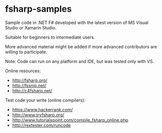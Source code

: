 fsharp-samples
==============

Sample code in .NET F# developed with the latest version of MS Visual Studio or Xamarin Studio.

Suitable for beginners to intermediate users.

More advanced material might be added if more advanced contributors are willing to participate.

Note: Code can run on any platform and IDE, but was tested only with VS.

Online resources:
* http://fsharp.org/
* http://fssnip.net/
* http://c4fsharp.net/

Test code your write (online compilers):
* https://www.hackerrank.com/
* http://www.tryfsharp.org/
* http://www.tutorialspoint.com/compile_fsharp_online.php
* http://rextester.com/runcode

